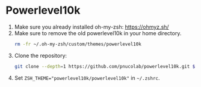 # Powerlevel10k

1. Make sure you already installed oh-my-zsh: https://ohmyz.sh/
2. Make sure to remove the old powerlevel10k in your home directory.
    ```zsh
    rm -fr ~/.oh-my-zsh/custom/themes/powerlevel10k
    ```
2. Clone the repository:
    ```zsh
    git clone --depth=1 https://github.com/pnucolab/powerlevel10k.git ${ZSH_CUSTOM:-$HOME/.oh-my-zsh/custom}/themes/powerlevel10k
    ```
3. Set `ZSH_THEME="powerlevel10k/powerlevel10k"` in `~/.zshrc`.
